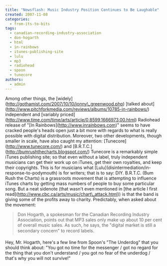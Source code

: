 ```yaml
---
title: "Newsflash: Music Industry Position Continues to Be Laughable"
created: 2007-11-08
categories: 
  - from-its-to-bits
tags: 
  - canadian-recording-industry-association
  - don-hogarth
  - html
  - in-rainbows
  - itunes-publishing-site
  - lulu
  - mp3
  - radiohead
  - spoon
  - tunecore
authors: 
  - admin
---
```


Among other things, the \[widely\](http://gothamist.com/2007/10/10/jonny\_greenwood.php) \[talked about\](http://www.pitchforkmedia.com/reviews/albums/10785-in-rainbows/) independent and \[variably priced\](http://www.time.com/time/arts/article/0,8599,1666973,00.html) Radiohead release of "\[In Rainbows\](http://www.inrainbows.com)" seems to have cracked people's heads open just a bit more with regards to what is really possible with digital distribution. Moreover, two other developments, though smaller in scale, have also caught my attention: \[Tunecore\](http://www.tunecore.com/) and \[B.R.T.C.\](http://bumrushthecharts.blogspot.com/) Tunecore is a remarkably simple iTunes publishing site; so that even without a label, truly independent musicians can get their work up on iTunes, get their own royalties, and keep their copyrights. This is for musicians what \[Lulu\](disintermediation/in-response-to-podymouth) is for writers; that is to say: DIY. B.R.T.C. (Bum Rush the Charts) is a grassroots movement that is attempting to influence iTunes charts by getting mass numbers of people to buy some particular song. But a neat sidenote (that wasn't even mentioned in \[the article I first read\](http://www.cbc.ca/arts/music/chart\_attack.html)) is that the band is giving some of the profits away to charity. Predictably, when asked about the movement:

> Don Hogarth, a spokesman for the Canadian Recording Industry Association, points out that MP3 sales only make up about 10 per cent of overall music sales. As such, he says, the "digital market is still a secondary concern" to record labels.

Hey, Mr. Hogarth, here's a few line from Spoon's "The Underdog" that you should think about: "You got no time for the messenger / got no regard for the thing that you don't understand / you got no fear of the underdog / that's why you will not survive!"
